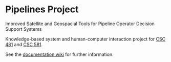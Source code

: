 # Pipelines Project

Improved Satellite and Geospacial Tools for Pipeline Operator Decision Support Systems

Knowledge-based system and human-computer interaction project for [CSC 481](http://users.csc.calpoly.edu/~fkurfess/Courses/481/S14/) and [CSC 581](http://users.csc.calpoly.edu/~fkurfess/Courses/581/S14/).

See the [documentation wiki](https://github.com/iondune/pipelines/wiki) for further information.
